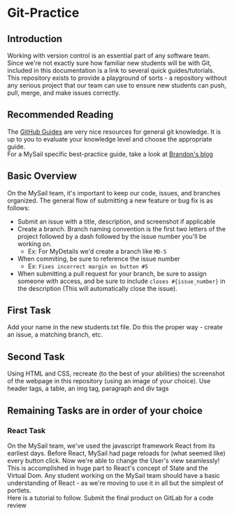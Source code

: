 # Git-Practice

## Introduction
Working with version control is an essential part of any software team. Since we're not exactly sure how familiar new students will be with Git, included in this documentation is a link to several quick guides/tutorials. This repository exists to provide a playground of sorts - a repository without any serious project that our team can use to ensure new students can push, pull, merge, and make issues correctly. 

## Recommended Reading
The [GitHub Guides](https://guides.github.com/) are very nice resources for general git knowledge. It is up to you to evaluate your knowledge level and choose the appropriate guide.  
For a MySail specific best-practice guide, take a look at [Brandon's blog](http://brandonsdevblog.me/post/git-workflow/)  

## Basic Overview
On the MySail team, it's important to keep our code, issues, and branches organized. The general flow of submitting a new feature or bug fix is as follows:  
- Submit an issue with a title, description, and screenshot if applicable  
- Create a branch. Branch naming convention is the first two letters of the project followed by a dash followed by the issue number you'll be working on.  
  - Ex: For MyDetails we'd create a branch like `MD-5`
- When commiting, be sure to reference the issue number  
  - Ex: `Fixes incorrect margin on button #5`
- When submitting a pull request for your branch, be sure to assign someone with access, and be sure to include `closes #{issue_number}` in the description (This will automatically close the issue). 

## First Task
Add your name in the new students.txt file. Do this the proper way - create an issue, a matching branch, etc.  

## Second Task
Using HTML and CSS, recreate (to the best of your abilities) the screenshot of the webpage in this repository (using an image of your choice). Use header tags, a table, an img tag, paragraph and div tags

## Remaining Tasks are in order of your choice

### React Task
On the MySail team, we've used the javascript framework React from its earliest days. Before React, MySail had page reloads for (what seemed like) every button click. Now we're able to change the User's view seamlessly! This is accomplished in huge part to React's concept of State and the Virtual Dom. Any student working on the MySail team should have a basic understanding of React - as we're moving to use it in all but the simplest of portlets.  
Here is a tutorial to follow. Submit the final product on GitLab for a code review 
